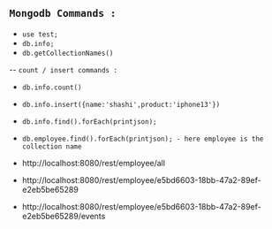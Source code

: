 ## `Mongodb Commands :`

- `use test;`
- `db.info;`
- `db.getCollectionNames()`
  
--  `count / insert commands :`
  
  - `db.info.count()`
  - `db.info.insert({name:'shashi',product:'iphone13'})`
- `db.info.find().forEach(printjson);`

- `db.employee.find().forEach(printjson); - here employee is the collection name`


- http://localhost:8080/rest/employee/all
- http://localhost:8080/rest/employee/e5bd6603-18bb-47a2-89ef-e2eb5be65289
- http://localhost:8080/rest/employee/e5bd6603-18bb-47a2-89ef-e2eb5be65289/events